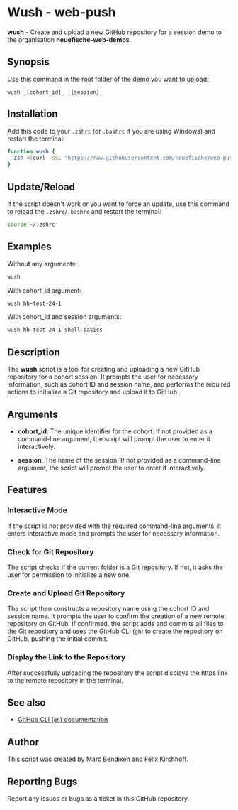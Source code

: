 # Wush - web-push

**wush** - Create and upload a new GitHub repository for a session demo to the organisation **neuefische-web-demos**.

## Synopsis

Use this command in the root folder of the demo you want to upload:

```
wush _[cohort_id]_ _[session]_
```

## Installation

Add this code to your `.zshrc` (or `.bashrc` if you are using Windows) and restart the terminal:

```bash
function wush {
  zsh <(curl -sSL "https://raw.githubusercontent.com/neuefische/web-push/main/wush.sh") $@
}
```

## Update/Reload

If the script doesn't work or you want to force an update, use this command to reload the `.zshrc`/`.bashrc`  and restart the terminal:

```bash
source ~/.zshrc
```

## Examples

Without any arguments:

```bash
wush
```

With cohort_id argument:

```bash
wush hh-test-24-1
```

With cohort_id and session arguments:

```bash
wush hh-test-24-1 shell-basics
```

## Description

The **wush** script is a tool for creating and uploading a new GitHub repository for a cohort session. It prompts the user for necessary information, such as cohort ID and session name, and performs the required actions to initialize a Git repository and upload it to GitHub.

## Arguments

- **cohort_id**: The unique identifier for the cohort. If not provided as a command-line argument, the script will prompt the user to enter it interactively.

- **session**: The name of the session. If not provided as a command-line argument, the script will prompt the user to enter it interactively.

## Features

### Interactive Mode

If the script is not provided with the required command-line arguments, it enters interactive mode and prompts the user for necessary information.

### Check for Git Repository

The script checks if the current folder is a Git repository. If not, it asks the user for permission to initialize a new one.

### Create and Upload Git Repository

The script then constructs a repository name using the cohort ID and session name. It prompts the user to confirm the creation of a new remote repository on GitHub. If confirmed, the script adds and commits all files to the Git repository and uses the GitHub CLI (`gh`) to create the repository on GitHub, pushing the initial commit.

### Display the Link to the Repository

After successfully uploading the repository the script displays the https link to the remote repository in the terminal.

## See also

- [GitHub CLI (`gh`) documentation](https://cli.github.com/manual/)

## Author

This script was created by [Marc Bendixen](https://github.com/marcbendixen) and [Felix Kirchhoff](https://github.com/f-kirchhoff).

## Reporting Bugs

Report any issues or bugs as a ticket in this GitHub repository.
